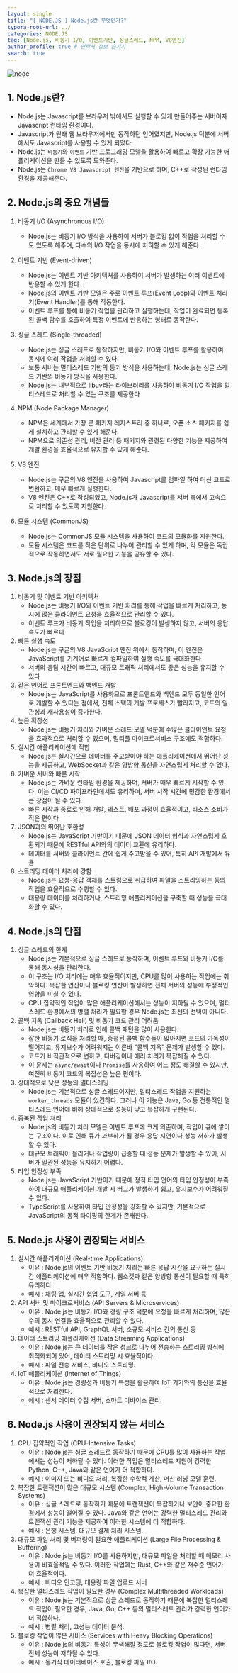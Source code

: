 ```yaml
---
layout: single
title: "[ NODE.JS ] Node.js란 무엇인가?"
typora-root-url: ../
categories: NODE.JS
tag: [Node.js, 비동기 I/O, 이벤트기반, 싱글스레드, NPM, V8엔진]
author_profile: true # 연락처 정보 숨기기
search: true
---
```


![node](/images/2024-09-06-first/node-5622136.png)

## 1. Node.js란?

- Node.js는 Javascript를 브라우저 밖에서도 실행할 수 있게 만들어주는 서버이자 Javascript 런타임 환경이다.
- Javascript가 원래 웹 브라우저에서만 동작하던 언어였지만, Node.js 덕분에 서버에서도 Javascript를 사용할 수 있게 되었다.
- Node.js는 `비동기`와 `이벤트` 기반 프로그래밍 모델을 활용하여 빠르고 확장 가능한 애플리케이션을 만들 수 있도록 도와준다.
- Node.js는 `Chrome V8 Javascript 엔진`을 기반으로 하며, C++로 작성된 런타임 환경을 제공해준다.

## 2. Node.js의 중요 개념들

1. 비동기 I/O (Asynchronous I/O)

   - Node.js는 비동기 I/O 방식을 사용하여 서버가 블로킹 없이 작업을 처리할 수도 있도록 해주며, 다수의 I/O 작업을 동시에 처히할 수 있게 해준다.

2. 이벤트 기반 (Event-driven)

   - Node.js는 이벤트 기반 아키텍처를 사용하여 서버가 발생하는 여러 이벤트에 반응할 수 있게 한다.
   - Node.js의 이벤트 기반 모델은 주로 이벤트 루프(Event Loop)와 이벤트 처리기(Event Handler)를 통해 작동한다.
   - 이벤트 루프를 통해 비동기 작업을 관리하고 실행하는데, 작업이 완료되면 등록된 콜백 함수를 호출하여 특정 이벤트에 반응하는 형태로 동작한다.

3. 싱글 스레드 (Single-threaded)

   - Node.js는 싱글 스레드로 동작하지만, 비동기 I/O와 이벤트 루프를 활용하여 동시에 여러 작업을 처리할 수 있다.
   - 보통 서버는 멀티스레드 기반의 동기 방식을 사용하는데, Node.js는 싱글 스레드 기반의 비동기 방식을 사용한다.
   - Node.js는 내부적으로 libuv라는 라이브러리를 사용하여 비동기 I/O 작업을 멀티스레드로 처리할 수 있는 구조를 제공한다

4. NPM (Node Package Manager)

   - NPM은 세계에서 가장 큰 패키지 레지스트리 중 하나로, 오픈 소스 패키지를 쉽게 설치하고 관리할 수 있게 해준다.
   - NPM으로 의존성 관리, 버전 관리 등 패키지와 관련된 다양한 기능을 제공하여 개발 환경을 효율적으로 유지할 수 있게 해준다.

5. V8 엔진

   - Node.js는 구글의 V8 엔진을 사용하여 Javascript를 컴파일 하여 머신 코드로 변환하고, 매우 빠르게 실행한다.
   - V8 엔진은 C++로 작성되었고, Node.js가 Javascript를 서버 측에서 고속으로 처리할 수 있도록 지원한다.

6. 모듈 시스템 (CommonJS)

   - Node.js는 CommonJS 모듈 시스템을 사용하여 코드의 모듈화를 지원한다.
   - 모듈 시스템은 코드를 작은 단위로 나누어 관리할 수 있게 하며, 각 모듈은 독립적으로 작동하면서도 서로 필요한 기능을 공유할 수 있다.

## 3. Node.js의 장점

1. 비동기 및 이벤트 기반 아키텍처
   - Node.js는 비동기 I/O와 이벤트 기반 처리를 통해 작업을 빠르게 처리하고, 동시에 많은 클라이언트 요청을 효율적으로 관리할 수 있다.
   - 이벤트 루프가 비동기 작업을 처리하므로 블로킹이 발생하지 않고, 서버의 응답 속도가 빠르다
2. 빠른 실행 속도
   - Node.js는 구글의 V8 JavaScript 엔진 위에서 동작하며, 이 엔진은 JavaScript를 기계어로 빠르게 컴파일하여 실행 속도를 극대화한다
   - 서버의 응답 시간이 빠르고, 대규모 트래픽 처리에서도 좋은 성능을 유지할 수 있다
3. 같은 언어로 프론트엔드와 백엔드 개발
   - Node.js는 JavaScript를 사용하므로 프론트엔드와 백엔드 모두 동일한 언어로 개발할 수 있다는 점에서, 전체 스택의 개발 프로세스가 빨라지고, 코드의 일관성과 재사용성이 증가한다.
4. 높은 확장성
   - Node.js는 비동기 처리와 가벼운 스레드 모델 덕분에 수많은 클라이언트 요청을 효과적으로 처리할 수 있으며, 멀티플 마이크로서비스 구조에도 적합하다.
5. 실시간 애플리케이션에 적합
   - Node.js는 실시간으로 데이터를 주고받아야 하는 애플리케이션에서 뛰어난 성능을 제공하고, WebSocket과 같은 양방향 통신을 자연스럽게 처리할 수 있다.
6. 가벼운 서버와 빠른 시작
   - Node.js는 가벼운 런타임 환경을 제공하며, 서버가 매우 빠르게 시작할 수 있다. 이는 CI/CD 파이프라인에서도 유리하며, 서버 시작 시간에 민감한 환경에서 큰 장점이 될 수 있다.
   - 빠른 시작과 종료로 인해 개발, 테스트, 배포 과정이 효율적이고, 리소스 소비가 적은 편이다
7. JSON과의 뛰어난 호환성
   - Node.js는 JavaScript 기반이기 때문에 JSON 데이터 형식과 자연스럽게 호환되기 때문에 RESTful API와의 데이터 교환에 유리하다.
   - 데이터를 서버와 클라이언트 간에 쉽게 주고받을 수 있어, 특히 API 개발에서 유용
8. 스트리밍 데이터 처리에 강함
   - Node.js는 요청-응답 객체를 스트림으로 취급하여 파일을 스트리밍하는 등의 작업을 효율적으로 수행할 수 있다.
   - 대용량 데이터를 처리하거나, 스트리밍 애플리케이션을 구축할 때 성능을 극대화할 수 있다.

## 4. Node.js의 단점

1. 싱글 스레드의 한계
   - Node.js는 기본적으로 싱글 스레드로 동작하며, 이벤트 루프와 비동기 I/O를 통해 동시성을 관리한다.
   - 이 구조는 I/O 처리에는 매우 효율적이지만, CPU를 많이 사용하는 작업에는 취약하다. 복잡한 연산이나 블로킹 연산이 발생하면 전체 서버의 성능에 부정적인 영향을 미칠 수 있다.
   - CPU 집약적인 작업이 많은 애플리케이션에서는 성능이 저하될 수 있으며, 멀티스레드 환경에서의 병렬 처리가 필요할 경우 Node.js는 최선의 선택이 아니다.
2. 콜백 지옥 (Callback Hell) 및 비동기 코드 관리 어려움
   - Node.js는 비동기 처리로 인해 콜백 패턴을 많이 사용한다.
   - 잡한 비동기 로직을 처리할 때, 중첩된 콜백 함수들이 많아지면 코드의 가독성이 떨어지고, 유지보수가 어려워지는 이른바 "콜백 지옥" 문제가 발생할 수 있다.
   - 코드가 비직관적으로 변하고, 디버깅이나 에러 처리가 복잡해질 수 있다.
   - 이 문제는 `async/await`이나 `Promise`를 사용하여 어느 정도 해결할 수 있지만, 여전히 비동기 코드의 복잡성은 높은 편이다.
3. 상대적으로 낮은 성능의 멀티스레딩
   - Node.js는 기본적으로 싱글 스레드이지만, 멀티스레드 작업을 지원하는 `worker_threads` 모듈이 있긴하다. 그러나 이 기능은 Java, Go 등 전통적인 멀티스레드 언어에 비해 상대적으로 성능이 낮고 복잡하게 구현된다.
4. 중복된 작업 처리
   - Node.js의 비동기 처리 모델은 이벤트 루프에 크게 의존하며, 작업이 큐에 쌓이는 구조이다. 이로 인해 큐가 과부하가 될 경우 응답 지연이나 성능 저하가 발생할 수 있다.
   - 대규모 트래픽이 몰리거나 작업량이 급증할 때 성능 문제가 발생할 수 있어, 서버가 일관된 성능을 유지하기 어렵다.
5. 타입 안정성 부족
   - Node.js는 JavaScript 기반이기 때문에 정적 타입 언어의 타입 안정성이 부족하여 대규모 애플리케이션 개발 시 버그가 발생하기 쉽고, 유지보수가 어려워질 수 있다.
   - TypeScript를 사용하여 타입 안정성을 강화할 수 있지만, 기본적으로 JavaScript의 동적 타이핑의 한계가 존재한다.

## 5. Node.js 사용이 권장되는 서비스

1. 실시간 애플리케이션 (Real-time Applications)
   - 이유 : Node.js의 이벤트 기반 비동기 처리는 빠른 응답 시간을 요구하는 실시간 애플리케이션에 매우 적합하다. 웹소켓과 같은 양방향 통신이 필요할 때 특히 유리하다.
   - 예시 : 채팅 앱, 실시간 협업 도구, 게임 서버 등
2. API 서버 및 마이크로서비스 (API Servers & Microservices)
   - 이유 : Node.js는 비동기 I/O와 경량 구조 덕분에 요청을 빠르게 처리하며, 많은 수의 동시 연결을 효율적으로 관리할 수 있다.
   - 예시 : RESTful API, GraphQL 서버, 소규모 서비스 간의 통신 등
3. 데이터 스트리밍 애플리케이션 (Data Streaming Applications)
   - 이유 : Node.js는 큰 데이터를 작은 청크로 나누어 전송하는 스트리밍 방식에 최적화되어 있어, 데이터 스트리밍 시 효율적이다.
   - 예시 : 파일 전송 서비스, 비디오 스트리밍.
4. IoT 애플리케이션 (Internet of Things)
   - 이유 : Node.js는 경량성과 비동기 특성을 활용하여 IoT 기기와의 통신을 효율적으로 처리한다.
   - 예시 : 센서 데이터 수집 서버, 스마트 디바이스 관리.

## 6. Node.js 사용이 권장되지 않는 서비스

1. CPU 집약적인 작업 (CPU-Intensive Tasks)
   - 이유 : Node.js는 싱글 스레드로 동작하기 때문에 CPU를 많이 사용하는 작업에서는 성능이 저하될 수 있다. 이러한 작업은 멀티스레드 지원이 강력한 Python, C++, Java와 같은 언어가 더 적합하다.
   - 예시 : 이미지 또는 비디오 처리, 복잡한 수학적 계산, 머신 러닝 모델 훈련.
2. 복잡한 트랜잭션이 많은 대규모 시스템 (Complex, High-Volume Transaction Systems)
   - 이유 : 싱글 스레드로 동작하기 때문에 트랜잭션이 복잡하거나 보안이 중요한 환경에서 성능이 떨어질 수 있다. Java와 같은 언어는 강력한 멀티스레드 관리와 트랜잭션 관리 기능을 제공하여 이러한 시스템에 더 적합하다.
   - 예시 : 은행 시스템, 대규모 결제 처리 시스템.
3. 대규모 파일 처리 및 버퍼링이 필요한 애플리케이션 (Large File Processing & Buffering)
   - 이유 : Node.js는 비동기 I/O를 사용하지만, 대규모 파일을 처리할 때 메모리 사용이 비효율적일 수 있다. 이러한 작업에는 Rust, C++와 같은 저수준 언어가 더 효율적이다.
   - 예시 : 비디오 인코딩, 대용량 파일 업로드 서버
4. 복잡한 멀티스레드 작업이 필요한 경우 (Complex Multithreaded Workloads)
   - 이유 : Node.js는 기본적으로 싱글 스레드로 동작하기 때문에 복잡한 멀티스레드 작업이 필요한 경우, Java, Go, C++ 등의 멀티스레드 관리가 강력한 언어가 더 적합하다.
   - 예시 : 병렬 처리, 고성능 데이터 분석.
5. 블로킹 작업이 많은 서비스 (Services with Heavy Blocking Operations)
   - 이유 : Node.js의 비동기 특성이 무색해질 정도로 블로킹 작업이 많다면, 서버 전체 성능이 저하될 수 있다.
   - 예시 : 동기식 데이터베이스 호출, 블로킹 파일 I/O.
